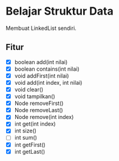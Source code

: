 # Belajar Struktur Data

Membuat LinkedList sendiri.

## Fitur

- [x] boolean add(int nilai)
- [x] boolean contains(int nilai)
- [x] void addFirst(int nilai)
- [x] void add(int index, int nilai)
- [x] void clear()
- [x] void tampilkan()
- [x] Node removeFirst()
- [x] Node removeLast()
- [x] Node remove(int index)
- [x] int get(int index)
- [x] int size()
- [ ] int sum()
- [x] int getFirst()
- [x] int getLast()